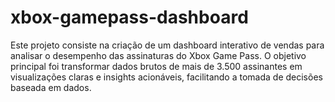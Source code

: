 # xbox-gamepass-dashboard
Este projeto consiste na criação de um dashboard interativo de vendas para analisar o desempenho das assinaturas do Xbox Game Pass. O objetivo principal foi transformar dados brutos de mais de 3.500 assinantes em visualizações claras e insights acionáveis, facilitando a tomada de decisões baseada em dados.
